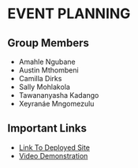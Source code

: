 # EVENT PLANNING

## Group Members
-   Amahle Ngubane
-   Austin Mthombeni
-   Camilla Dirks
-   Sally Mohlakola
-   Tawananyasha Kadango
-   Xeyranáe Mngomezulu

## Important Links
-   [Link To Deployed Site](url)
-   [Video Demonstration](url)
